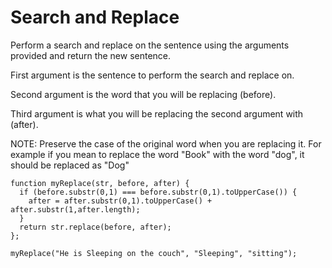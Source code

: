 # Search and Replace

Perform a search and replace on the sentence using the arguments provided and return the new sentence.

First argument is the sentence to perform the search and replace on.

Second argument is the word that you will be replacing (before).

Third argument is what you will be replacing the second argument with (after).

NOTE: Preserve the case of the original word when you are replacing it. For example if you mean to replace the word "Book" with the word "dog", it should be replaced as "Dog"

```
function myReplace(str, before, after) {
  if (before.substr(0,1) === before.substr(0,1).toUpperCase()) {
    after = after.substr(0,1).toUpperCase() + after.substr(1,after.length);
  }
  return str.replace(before, after);
};

myReplace("He is Sleeping on the couch", "Sleeping", "sitting");

```
